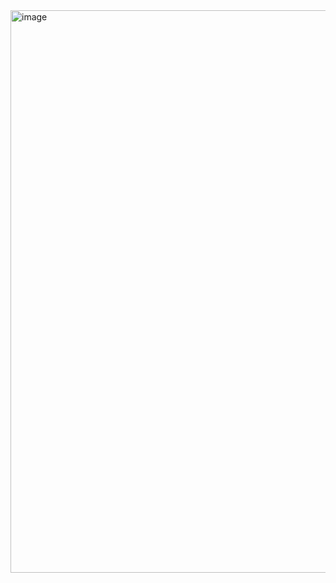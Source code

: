 <img width="1440" height="900" alt="image" src="https://github.com/user-attachments/assets/0c5fc2af-4c50-46b2-a9e3-3e25e4755f1a" />
